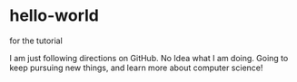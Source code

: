 # hello-world
for the tutorial

I am just following directions on GitHub.
No Idea what I am doing.
Going to keep pursuing new things,
and learn more about computer science!
